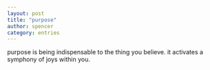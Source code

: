 ```yaml
---
layout: post
title: "purpose"
author: spencer
category: entries
---
```


purpose is being indispensable to the thing you believe. 
it activates a symphony of joys within you.

